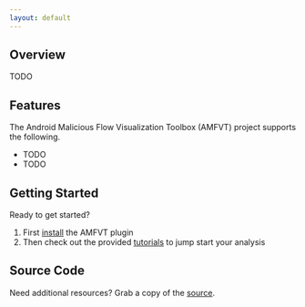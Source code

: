```yaml
---
layout: default
---
```


## Overview
TODO

## Features
The Android Malicious Flow Visualization Toolbox (AMFVT) project supports the following.

- TODO
- TODO

## Getting Started
Ready to get started?

1. First [install](/AMFVT/install) the AMFVT plugin
2. Then check out the provided [tutorials](/AMFVT/tutorials) to jump start your analysis

## Source Code
Need additional resources? Grab a copy of the [source](https://github.com/kcsl/AMFVT).

